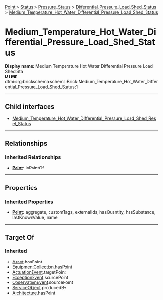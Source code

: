[Point](../../../../Point.md) > [Status](../../../Status.md) > [Pressure_Status](../../Pressure_Status.md) > [Differential_Pressure_Load_Shed_Status](../Differential_Pressure_Load_Shed_Status.md) > [Medium_Temperature_Hot_Water_Differential_Pressure_Load_Shed_Status](#)
# Medium_Temperature_Hot_Water_Differential_Pressure_Load_Shed_Status

**Display name:** Medium Temperature Hot Water Differential Pressure Load Shed Sta<br />
**DTMI:** dtmi:org:brickschema:schema:Brick:Medium_Temperature_Hot_Water_Differential_Pressure_Load_Shed_Status;1

---

## Child interfaces
* [Medium_Temperature_Hot_Water_Differential_Pressure_Load_Shed_Reset_Status](Medium_Temperature_Hot_Water_Differential_Pressure_Load_Shed_Reset_Status.md)

---

## Relationships
### Inherited Relationships
* **[Point](../../../../Point.md):** isPointOf

---

## Properties
### Inherited Properties
* **[Point](../../../../Point.md):** aggregate, customTags, externalIds, hasQuantity, hasSubstance, lastKnownValue, name

---

## Target Of
### Inherited
* [Asset](../../../../../Asset/Asset.md).hasPoint
* [EquipmentCollection](../../../../../Collection/AssetCollection/EquipmentCollection/EquipmentCollection.md).hasPoint
* [ActuationEvent](../../../../../Event/PointEvent/ActuationEvent.md).targetPoint
* [ExceptionEvent](../../../../../Event/PointEvent/ExceptionEvent.md).sourcePoint
* [ObservationEvent](../../../../../Event/PointEvent/ObservationEvent.md).sourcePoint
* [ServiceObject](../../../../../Information/ServiceObject/ServiceObject.md).producedBy
* [Architecture](../../../../../Space/Architecture/Architecture.md).hasPoint
